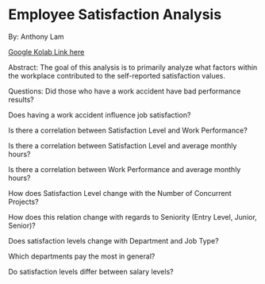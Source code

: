 # Employee Satisfaction Analysis

By: Anthony Lam

[Google Kolab Link here](https://colab.research.google.com/drive/1s128HYL9TtfO40qritPpAsy6xZgTT6bj?usp=sharing)

Abstract:
The goal of this analysis is to primarily analyze what factors within the workplace contributed to the self-reported satisfaction values.

Questions:
Did those who have a work accident have bad performance results?

Does having a work accident influence job satisfaction?

Is there a correlation between Satisfaction Level and Work Performance?

Is there a correlation between Satisfaction Level and average monthly hours?

Is there a correlation between Work Performance and average monthly hours?

How does Satisfaction Level change with the Number of Concurrent Projects?

How does this relation change with regards to Seniority (Entry Level, Junior, Senior)?

Does satisfaction levels change with Department and Job Type?

Which departments pay the most in general?

Do satisfaction levels differ between salary levels?
